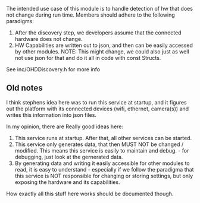 The intended use case of this module is to handle detection of hw that does not change during run time. Members should
adhere to the following paradigms:

1) After the discovery step, we developers assume that the connected hardware does not change.
2) HW Capabilities are written out to json, and then can be easily accessed by other modules. NOTE: This might change,
   we could also just as well not use json for that and do it all in code with const Structs.

See inc/OHDDiscovery.h for more info

## Old notes

I think stephens idea here was to run this service at startup, and it figures out the platform with its connected
devices (wifi, ethernet, camera(s)) and writes this information into json files.

In my opinion, there are Really good ideas here:

1) This service runs at startup. After that, all other services can be started.
2) This service only generates data, that then MUST NOT be changed / modified. This means this service is easily to
   maintain and debug. - for debugging, just look at the gernerated data.
3) By generating data and writing it easily accessible for other modules to read, it is easy to understand - especially
   if we follow the paradigma that this service is NOT responsible for changing or storing settings, but only exposing
   the hardware and its capabilities.

How exactly all this stuff here works should be documented though.